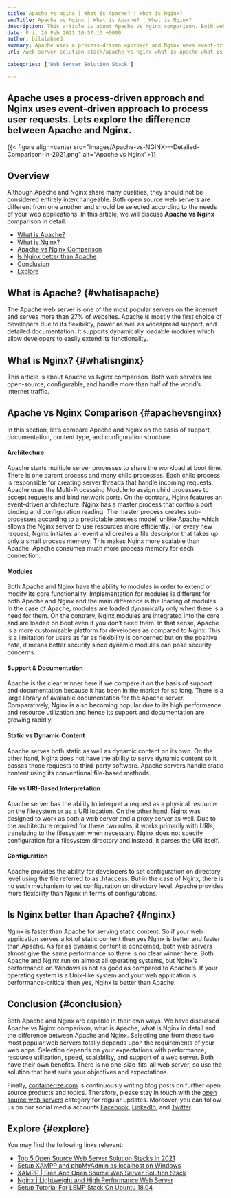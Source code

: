 ```yaml
---
title: Apache vs Nginx | What is Apache? | What is Nginx?
seoTitle: Apache vs Nginx | What is Apache? | What is Nginx?
description: This article is about Apache vs Nginx comparison. Both web servers are open-source, configurable, and handle more than half of the worlds internet traffic.
date: Fri, 26 Feb 2021 10:57:10 +0000
author: bilalahmed
summary: Apache uses a process-driven approach and Nginx uses event-driven approach to process user requests. Lets explore the difference between Apache and Nginx.
url: /web-server-solution-stack/apache-vs-nginx-what-is-apache-what-is-nginx/

categories: ['Web Server Solution Stack']

---
```

## Apache uses a process-driven approach and Nginx uses event-driven approach to process user requests. Lets explore the difference between Apache and Nginx.

{{< figure align=center src="images/Apache-vs-NGINX-–-Detailed-Comparison-in-2021.png" alt="Apache vs Nginx">}}  

## Overview

Although Apache and Nginx share many qualities, they should not be considered entirely interchangeable. Both open source web servers are different from one another and should be selected according to the needs of your web applications. In this article, we will discuss **Apache vs Nginx** comparison in detail.

  * [What is Apache?][1]
  * [What is Nginx?][2]
  * [Apache vs Nginx Comparison][3]
  * [Is Nginx better than Apache][4]
  * [Conclusion][5]
  * [Explore][6]

## What is Apache? {#whatisapache}

The Apache web server is one of the most popular servers on the internet and serves more than 27% of websites. Apache is mostly the first choice of developers due to its flexibility, power as well as widespread support, and detailed documentation. It supports dynamically loadable modules which allow developers to easily extend its functionality.

## What is Nginx? {#whatisnginx}

This article is about Apache vs Nginx comparison. Both web servers are open-source, configurable, and handle more than half of the world’s internet traffic.

## Apache vs Nginx Comparison {#apachevsnginx}

In this section, let’s compare Apache and Nginx on the basis of support, documentation, content type, and configuration structure.

#### Architecture

Apache starts multiple server processes to share the workload at boot time. There is one parent process and many child processes. Each child process is responsible for creating server threads that handle incoming requests. Apache uses the Multi-Processing Module to assign child processes to accept requests and bind network ports. On the contrary, Nginx features an event-driven architecture. Nginx has a master process that controls port binding and configuration reading. The master process creates sub-processes according to a predictable process model, unlike Apache which allows the Nginx server to use resources more efficiently. For every new request, Nginx initiates an event and creates a file descriptor that takes up only a small process memory. This makes Nginx more scalable than Apache. Apache consumes much more process memory for each connection.

#### Modules

Both Apache and Nginx have the ability to modules in order to extend or modify its core functionality. Implementation for modules is different for both Apache and Nginx and the main difference is the loading of modules. In the case of Apache, modules are loaded dynamically only when there is a need for them. On the contrary, Nginx modules are integrated into the core and are loaded on boot even if you don’t need them. In that sense, Apache is a more customizable platform for developers as compared to Nginx. This is a limitation for users as far as flexibility is concerned but on the positive note, it means better security since dynamic modules can pose security concerns.

#### Support & Documentation

Apache is the clear winner here if we compare it on the basis of support and documentation because it has been in the market for so long. There is a large library of available documentation for the Apache server. Comparatively, Nginx is also becoming popular due to its high performance and resource utilization and hence its support and documentation are growing rapidly. 

#### Static vs Dynamic Content

Apache serves both static as well as dynamic content on its own. On the other hand, Nginx does not have the ability to serve dynamic content so it passes those requests to third-party software. Apache servers handle static content using its conventional file-based methods. 

#### File vs URI-Based Interpretation

Apache server has the ability to interpret a request as a physical resource on the filesystem or as a URI location. On the other hand, Nginx was designed to work as both a web server and a proxy server as well. Due to the architecture required for these two roles, it works primarily with URIs, translating to the filesystem when necessary. Nginx does not specify configuration for a filesystem directory and instead, it parses the URI itself.

#### Configuration

Apache provides the ability for developers to set configuration on directory level using the file referred to as .htaccess. But in the case of Nginx, there is no such mechanism to set configuration on directory level. Apache provides more flexibility than Nginx in terms of configurations.

## Is Nginx better than Apache? {#nginx}

Nginx is faster than Apache for serving static content. So if your web application serves a lot of static content then yes Nginx is better and faster than Apache. As far as dynamic content is concerned, both web servers almost give the same performance so there is no clear winner here. Both Apache and Nginx run on almost all operating systems, but Nginx’s performance on Windows is not as good as compared to Apache’s. If your operating system is a Unix-like system and your web application is performance-critical then yes, Nginx is better than Apache.

## Conclusion {#conclusion}

Both Apache and Nginx are capable in their own ways. We have discussed Apache vs Nginx comparison, what is Apache, what is Nginx in detail and the difference between Apache and Nginx. Selecting one from these two most popular web servers totally depends upon the requirements of your web apps. Selection depends on your expectations with performance, resource utilization, speed, scalability, and support of a web server. Both have their own benefits. There is no one-size-fits-all web server, so use the solution that best suits your objectives and expectations.

Finally, [containerize.com][7] is continuously writing blog posts on further open source products and topics. Therefore, please stay in touch with the [open source web servers][8] category for regular updates. Moreover, you can follow us on our social media accounts [Facebook][9], [LinkedIn][10], and [Twitter][11].

## Explore {#explore}

You may find the following links relevant:

  * [Top 5 Open Source Web Server Solution Stacks In 2021][12]
  * [Setup XAMPP and phpMyAdmin as localhost on Windows][13]
  * [XAMPP | Free And Open Source Web Server Solution Stack][14]
  * [Nginx | Lightweight and High Performance Web Server][15]
  * [Setup Tutorial For LEMP Stack On Ubuntu 18.04][16]

 [1]: #whatisapache
 [2]: #whatisnginx
 [3]: #apachevsnginx
 [4]: #nginx
 [5]: #conclusion
 [6]: #explore
 [7]: https://www.containerize.com/
 [8]: https://blog.containerize.com/category/web-server-solution-stack/
 [9]: https://web.facebook.com/containerize
 [10]: https://www.linkedin.com/company/containerize/
 [11]: https://twitter.com/containerize_co
 [12]: https://blog.containerize.com/2021/01/08/top-5-open-source-web-server-solution-stacks-in-2021/
 [13]: https://blog.containerize.com/2020/10/26/how-to-setup-xampp-and-phpmyadmin-as-localhost-on-windows/
 [14]: https://products.containerize.com/solution-stack/xampp
 [15]: https://products.containerize.com/solution-stack/nginx
 [16]: https://blog.containerize.com/2021/06/26/setup-tutorial-for-lemp-stack-on-ubuntu-18.04/